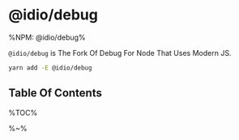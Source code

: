 # @idio/debug

%NPM: @idio/debug%

`@idio/debug` is The Fork Of Debug For Node That Uses Modern JS.

```sh
yarn add -E @idio/debug
```

## Table Of Contents

%TOC%

%~%